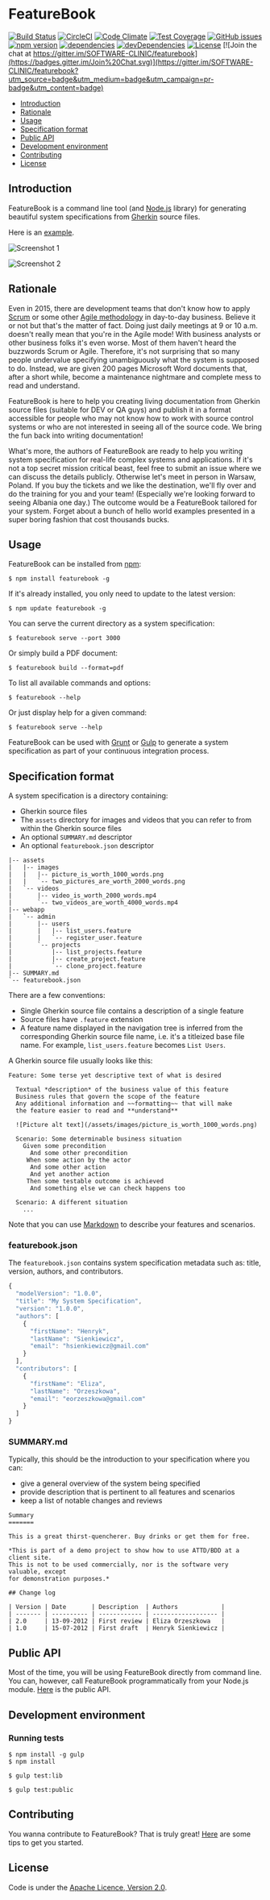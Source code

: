 FeatureBook
===========

[![Build Status](https://travis-ci.org/SOFTWARE-CLINIC/featurebook.svg)](https://travis-ci.org/SOFTWARE-CLINIC/featurebook)
[![CircleCI](https://img.shields.io/circleci/project/SOFTWARE-CLINIC/featurebook/master.svg?style=shield)](https://circleci.com/gh/SOFTWARE-CLINIC/featurebook)
[![Code Climate](https://codeclimate.com/github/SOFTWARE-CLINIC/featurebook/badges/gpa.svg)](https://codeclimate.com/github/SOFTWARE-CLINIC/featurebook)
[![Test Coverage](https://codeclimate.com/github/SOFTWARE-CLINIC/featurebook/badges/coverage.svg)](https://codeclimate.com/github/SOFTWARE-CLINIC/featurebook/coverage)
[![GitHub issues](https://img.shields.io/github/issues/SOFTWARE-CLINIC/featurebook.svg)](https://github.com/SOFTWARE-CLINIC/featurebook/issues)
[![npm version](https://badge.fury.io/js/featurebook.svg)](http://badge.fury.io/js/featurebook)
[![dependencies](https://david-dm.org/SOFTWARE-CLINIC/featurebook.svg)](https://david-dm.org/SOFTWARE-CLINIC/featurebook)
[![devDependencies](https://david-dm.org/SOFTWARE-CLINIC/featurebook/dev-status.svg)](https://david-dm.org/SOFTWARE-CLINIC/featurebook#info=devDependencies)
[![License](http://img.shields.io/:license-Apache%202.0-blue.svg)](http://www.apache.org/licenses/LICENSE-2.0.html)
[![Join the chat at https://gitter.im/SOFTWARE-CLINIC/featurebook](https://badges.gitter.im/Join%20Chat.svg)](https://gitter.im/SOFTWARE-CLINIC/featurebook?utm_source=badge&utm_medium=badge&utm_campaign=pr-badge&utm_content=badge)

* [Introduction](#introduction)
* [Rationale](#rationale)
* [Usage](#usage)
* [Specification format](#specification-format)
* [Public API](#public-api)
* [Development environment](#development-environment)
* [Contributing](#contributing)
* [License](#license)

## Introduction

FeatureBook is a command line tool (and [Node.js](https://nodejs.org) library) for generating beautiful system
specifications from [Gherkin](https://github.com/cucumber/cucumber/wiki/Gherkin) source files.

Here is an [example](https://github.com/SOFTWARE-CLINIC/featurebook-examples).

![Screenshot 1](/README/featurebook_screenshot_1.png)

![Screenshot 2](/README/featurebook_screenshot_2.png)

## Rationale

Even in 2015, there are development teams that don't know how to apply
[Scrum](https://en.wikipedia.org/wiki/Scrum_(software_development)) or some other
[Agile methodology](https://en.wikipedia.org/wiki/Agile_software_development) in day-to-day business. Believe it or not
but that's the matter of fact. Doing just daily meetings at 9 or 10 a.m. doesn't really mean that you're in the Agile
mode! With business analysts or other business folks it's even worse. Most of them haven't heard the buzzwords Scrum or
Agile. Therefore, it's not surprising that so many people undervalue specifying unambiguously what the system is
supposed to do. Instead, we are given 200 pages Microsoft Word documents that, after a short while, become a maintenance
nightmare and complete mess to read and understand.

FeatureBook is here to help you creating living documentation from Gherkin source files (suitable for DEV or QA guys)
and publish it in a format accessible for people who may not know how to work with source control systems or who are not
interested in seeing all of the source code. We bring the fun back into writing documentation!

What's more, the authors of FeatureBook are ready to help you writing system specification for real-life complex systems
and applications. If it's not a top secret mission critical beast, feel free to submit an issue where we can discuss
the details publicly. Otherwise let's meet in person in Warsaw, Poland.
If you buy the tickets and we like the destination, we'll fly over and do the training for you and your team!
(Especially we're looking forward to seeing Albania one day.) The outcome would be a FeatureBook tailored for your
system. Forget about a bunch of hello world examples presented in a super boring fashion that cost thousands bucks.

## Usage

FeatureBook can be installed from [npm](https://www.npmjs.com):

```shell
$ npm install featurebook -g
```

If it's already installed, you only need to update to the latest version:

```shell
$ npm update featurebook -g
```

You can serve the current directory as a system specification:

```shell
$ featurebook serve --port 3000
```

Or simply build a PDF document:

```shell
$ featurebook build --format=pdf
```

To list all available commands and options:

```shell
$ featurebook --help
```

Or just display help for a given command:

```shell
$ featurebook serve --help
```

FeatureBook can be used with [Grunt](https://github.com/SOFTWARE-CLINIC/featurebook-grunt-example) or
[Gulp](https://github.com/SOFTWARE-CLINIC/featurebook-gulp-example) to generate a system specification as part of your
continuous integration process.

## Specification format

A system specification is a directory containing:

* Gherkin source files
* The `assets` directory for images and videos that you can refer to from within the Gherkin source files
* An optional `SUMMARY.md` descriptor
* An optional `featurebook.json` descriptor

```
|-- assets
|   |-- images
|   |   |-- picture_is_worth_1000_words.png
|   |   `-- two_pictures_are_worth_2000_words.png
|   `-- videos
|       |-- video_is_worth_2000_words.mp4
|       `-- two_videos_are_worth_4000_words.mp4
|-- webapp
|   `-- admin
|       |-- users
|       |   |-- list_users.feature
|       |   `-- register_user.feature
|       `-- projects
|           |-- list_projects.feature
|           |-- create_project.feature
|           `-- clone_project.feature
|-- SUMMARY.md
`-- featurebook.json
```

There are a few conventions:

* Single Gherkin source file contains a description of a single feature
* Source files have `.feature` extension
* A feature name displayed in the navigation tree is inferred from the corresponding Gherkin source file name, i.e. it's
  a titleized base file name. For example, `list_users.feature` becomes `List Users`.

A Gherkin source file usually looks like this:

```gherkin
Feature: Some terse yet descriptive text of what is desired

  Textual *description* of the business value of this feature
  Business rules that govern the scope of the feature
  Any additional information and ~~formatting~~ that will make
  the feature easier to read and **understand**

  ![Picture alt text](/assets/images/picture_is_worth_1000_words.png)

  Scenario: Some determinable business situation
    Given some precondition
      And some other precondition
     When some action by the actor
      And some other action
      And yet another action
     Then some testable outcome is achieved
      And something else we can check happens too

  Scenario: A different situation
    ...
```

Note that you can use [Markdown](http://en.wikipedia.org/wiki/Markdown) to describe your features and scenarios.

### featurebook.json

The `featurebook.json` contains system specification metadata such as: title, version, authors, and contributors.

```javascript
{
  "modelVersion": "1.0.0",
  "title": "My System Specification",
  "version": "1.0.0",
  "authors": [
    {
      "firstName": "Henryk",
      "lastName": "Sienkiewicz",
      "email": "hsienkiewicz@gmail.com"
    }
  ],
  "contributors": [
    {
      "firstName": "Eliza",
      "lastName": "Orzeszkowa",
      "email": "eorzeszkowa@gmail.com"
    }
  ]
}
```

### SUMMARY.md

Typically, this should be the introduction to your specification where you can:

* give a general overview of the system being specified
* provide description that is pertinent to all features and scenarios
* keep a list of notable changes and reviews

```
Summary
=======

This is a great thirst-quencherer. Buy drinks or get them for free.

*This is part of a demo project to show how to use ATTD/BDD at a client site.
This is not to be used commercially, nor is the software very valuable, except
for demonstration purposes.*

## Change log

| Version | Date       | Description  | Authors            |
| ------- | ---------- | ------------ | ------------------ |
| 2.0     | 13-09-2012 | First review | Eliza Orzeszkowa   |
| 1.0     | 15-07-2012 | First draft  | Henryk Sienkiewicz |
```

## Public API

Most of the time, you will be using FeatureBook directly from command line. You can, however, call FeatureBook
programmatically from your Node.js module. [Here](https://github.com/SOFTWARE-CLINIC/featurebook/wiki/Public-API) is the
public API.

## Development environment

### Running tests

```shell
$ npm install -g gulp
$ npm install
```

```shell
$ gulp test:lib
```

```shell
$ gulp test:public
```

## Contributing

You wanna contribute to FeatureBook? That is truly great!
[Here](https://github.com/SOFTWARE-CLINIC/featurebook/wiki/Contributing) are some tips to get you started.

## License

Code is under the [Apache Licence, Version 2.0](https://www.apache.org/licenses/LICENSE-2.0.txt).
